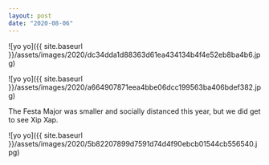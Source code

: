 ```yaml
---
layout: post
date: "2020-08-06"
---
```


![yo yo]({{ site.baseurl }}/assets/images/2020/dc34dda1d88363d61ea434134b4f4e52eb8ba4b6.jpg)

![yo yo]({{ site.baseurl }}/assets/images/2020/a664907871eea4bbe06dcc199563ba406bdef382.jpg)

The Festa Major was smaller and socially distanced this year, but we did get to see Xip Xap.

![yo yo]({{ site.baseurl }}/assets/images/2020/5b82207899d7591d74d4f90ebcb01544cb556540.jpg)
